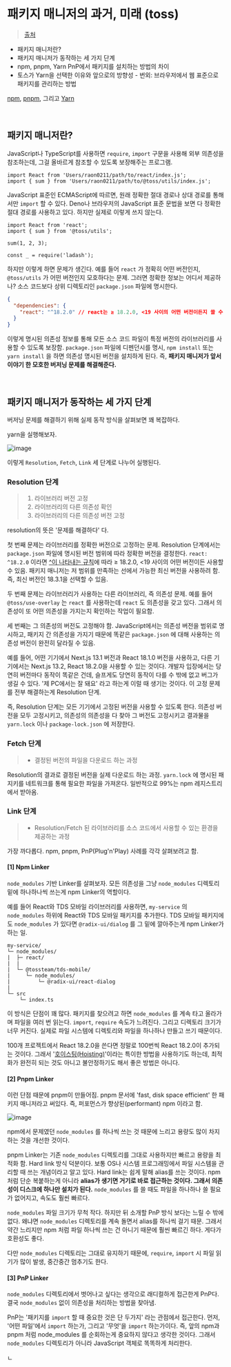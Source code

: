 # 패키지 매니저의 과거, 미래 (toss)

> [출처](https://toss.tech/article/27772)

- 패키지 매니저란?
- 패키지 매니저가 동작하는 세 가지 단계
- npm, pnpm, Yarn PnP에서 패키지를 설치하는 방법의 차이
- 토스가 Yarn을 선택한 이유와 앞으로의 방향성 - 번외: 브라우저에서 웹 표준으로 패키지를 관리하는 방법

[npm](https://www.npmjs.com/), [pnpm](https://pnpm.io/ko/), 그리고 [Yarn](https://yarnpkg.com/)

<br/>

## 패키지 매니저란?

JavaScript나 TypeScript를 사용하면 `require`, `import` 구문을 사용해 외부 의존성을 참조하는데, 그걸 올바르게 참조할 수 있도록 보장해주는 프로그램.

```tsx
import React from 'Users/raon0211/path/to/react/index.js';
import { sum } from 'Users/raon0211/path/to/@toss/utils/index.js';
```

JavaScript 표준인 ECMAScript에 따르면, 원래 정확한 절대 경로나 상대 경로를 통해서만 `import` 할 수 있다. Deno나 브라우저의 JavaScript 표준 문법을 보면 다 정확한 절대 경로를 사용하고 있다. 하지만 실제로 이렇게 쓰지 않는다.

```tsx
import React from 'react';
import { sum } from '@toss/utils';

sum(1, 2, 3);
```

```tsx
const _ = require('ladash');
```

하지만 이렇게 하면 문제가 생긴다. 예를 들어 `react` 가 정확히 어떤 버전인지, `@toss/utils` 가 어떤 버전인지 모호하다는 문제. 그러면 정확한 정보는 어디서 제공하나? 소스 코드보다 상위 디렉토리인 `package.json` 파일에 명시한다.

```json
{
  "dependencies": {
    "react": "^18.2.0" // react는 ≥ 18.2.0, <19 사이의 어떤 버전이든지 쓸 수 있다고 명시
  }
}
```

이렇게 명시된 의존성 정보를 통해 모든 소스 코드 파일이 특정 버전의 라이브러리를 사용할 수 있도록 보장함. `package.json` 파일에 디펜던시를 명시, `npm install` 또는 `yarn install` 을 하면 의존성 명시된 버전을 설치하게 된다. 즉, **패키지 매니저가 앞서 이야기 한 모호한 버저닝 문제를 해결해준다.**

<br/>

## 패키지 매니저가 동작하는 세 가지 단계

버저닝 문제를 해결하기 위해 실제 동작 방식을 살펴보면 꽤 복잡하다.

yarn을 실행해보자.

![image](https://github.com/user-attachments/assets/29336338-aba2-42bc-b552-f0bca049fb1b)

이렇게 `Resolution`, `Fetch`, `Link` 세 단계로 나누어 실행된다.

### Resolution 단계

> 1. 라이브러리 버전 고정
> 2. 라이브러리의 다른 의존성 확인
> 3. 라이브러리의 다른 의존성 버전 고정

resolution의 뜻은 '문제를 해결하다' 다.

첫 번째 문제는 라이브러리를 정확한 버전으로 고정하는 문제. Resolution 단계에서는 `package.json` 파일에 명시된 버전 범위에 따라 정확한 버전을 결정한다. `react: ^18.2.0` 이라면 [^이 나타내는 규칙](https://semver.org/lang/ko/)에 따라 ≥ 18.2.0, <19 사이의 어떤 버전이든 사용할 수 있음. 패키지 매니저는 저 범위를 만족하는 선에서 가능한 최신 버전을 사용하려 함. 즉, 최신 버전인 18.3.1을 선택할 수 있음.

두 번째 문제는 라이브러리가 사용하는 다른 라이브러리, 즉 의존성 문제. 예를 들어 `@toss/use-overlay` 는 `react` 를 사용하는데 `react` 도 의존성을 갖고 있다. 그래서 의존성이 또 어떤 의존성을 가지는지 확인하는 작업이 필요함.

세 번째는 그 의존성의 버전도 고정해야 함. JavaScript에서는 의존성 버전을 범위로 명시하고, 패키지 간 의존성을 가지기 때문에 똑같은 `package.json` 에 대해 사용하는 의존성 버전이 완전히 달라질 수 있음.

예를 들어, 어떤 기기에서 Next.js 13.1 버전과 React 18.1.0 버전을 사용하고, 다른 기기에서는 Next.js 13.2, React 18.2.0을 사용할 수 있는 것이다. 개발자 입장에서는 당연히 버전마다 동작이 똑같은 건데, 슬프게도 당연히 동작이 다를 수 밖에 없고 버그가 생길 수 있다. '제 PC에서는 잘 돼요' 라고 하는게 이럴 때 생기는 것이다. 이 고정 문제를 전부 해결하는게 Resolution 단계.

즉, Resolution 단계는 모든 기기에서 고정된 버전을 사용할 수 있도록 한다. 의존성 버전을 모두 고정시키고, 의존성의 의존성을 다 찾아 그 버전도 고정시키고 결과물을 `yarn.lock` 이나 `package-lock.json` 에 저장한다.

### Fetch 단계

> - 결정된 버전의 파일을 다운로드 하는 과정

Resolution의 결과로 결정된 버전을 실제 다운로드 하는 과정. `yarn.lock` 에 명시된 패지키를 네트워크를 통해 필요한 파일을 가져온다. 일반적으로 99%는 npm 레지스트리에서 받아옴.

### Link 단계

> - Resolution/Fetch 된 라이브러리를 소스 코드에서 사용할 수 있는 환경을 제공하는 과정

가장 까다롭다. npm, pnpm, PnP(Plug'n'Play) 사례를 각각 살펴보려고 함.

#### [1] Npm Linker

`node_modules` 기반 Linker를 살펴보자. 모든 의존성을 그냥 `node_modules` 디렉토리 밑에 하나하나씩 쓰는게 npm Linker의 역할이다.

예를 들어 React와 TDS 모바일 라이브러리를 사용하면, `my-service` 의 `node_modules` 하위에 React와 TDS 모바일 패키지를 추가한다. TDS 모바일 패키지에도 `node_modules` 가 있다면 `@radix-ui/dialog` 를 그 밑에 깔아주는게 npm Linker가 하는 일.

```tsx
my-service/
└─ node_modules/
|  ├─ react/
|  |  
|  └─ @tossteam/tds-mobile/
|     └─ node_modules/
|         └─ @radix-ui/react-dialog
|
└─ src
    └─ index.ts
```

이 방식은 단점이 꽤 많다. 패키지를 찾으려고 하면 `node_modules` 를 계속 타고 올라가며 파일을 여러 번 읽는다. `import`, `require` 속도가 느려진다. 그리고 디렉토리 크기가 너무 커진다. 실제로 파일 시스템에 디렉토리와 파일을 하나하나 만들고 쓰기 때문이다.

100개 프로젝트에서 React 18.2.0을 쓴다면 정말로 100번씩 React 18.2.0이 추가되는 것이다. 그래서 '[호이스팅(Hoisting)](https://toss.tech/article/node-modules-and-yarn-berry)'이라는 특이한 방법을 사용하기도 하는데, 최적화가 완전히 되는 것도 아니고 불안정하기도 해서 좋은 방법은 아니다.

#### [2] Pnpm Linker

이런 단점 때문에 pnpm이 만들어짐. pnpm 문서에 'fast, disk space efficient' 한 패키지 매니저라고 써있다. 즉, 퍼포먼스가 향상된(performant) npm 이라고 함.

![image](https://github.com/user-attachments/assets/73c769bc-186f-48a7-8ac0-3d4fd7204fcd)

npm에서 문제였던 `node_modules` 를 하나씩 쓰는 것 때문에 느리고 용량도 많이 차지하는 것을 개선한 것이다.

pnpm Linker는 기존 `node_modules` 디렉토리를 그대로 사용하지만 빠르고 용량을 최적화 함. Hard link 방식 덕분이다. 보통 OS나 시스템 프로그래밍에서 파일 시스템을 관리할 때 쓰는 개념이라고 알고 있다. Hard link는 쉽게 말해 alias를 쓰는 것이다. npm 처럼 단순 복붙하는게 아니라 **alias가 생기면 거기로 바로 접근하는 것이다. 그래서 의존성이 디스크에 하나만 설치가 된다.** `node_modules` 를 쓸 때도 파일을 하나하나 쓸 필요가 없어지고, 속도도 훨씬 빠르다.

`node_modules` 파일 크기가 무척 작다. 하지만 뒤 소개할 PnP 방식 보다는 느릴 수 밖에 없다. 왜냐면 `node_modules` 디렉토리를 계속 돌면서 alias를 하나씩 걸기 때문. 그래서 약간 느리지만 npm 처럼 파일 하나씩 쓰는 건 아니기 때문에 훨씬 빠르긴 하다. 게다가 호환성도 좋다.

다만 `node_modules` 디렉토리는 그대로 유지하기 때문에, `require`, `import` 시 파일 읽기가 많이 발생, 중간중간 멈추기도 한다.

#### [3] PnP Linker

`node_modules` 디렉토리에서 벗어나고 싶다는 생각으로 래디컬하게 접근한게 PnP다. 결국 `node_modules` 없이 의존성을 처리하는 방법을 찾아냄.

PnP는 '패키지를 `import` 할 때 중요한 것은 단 두가지' 라는 관점에서 접근한다. 먼저, '어떤 파일'에서 `import` 하는가, 그리고 '무엇'을 `import` 하는가이다. 즉, 앞의 npm과 pnpm 처럼 node_modules 를 순회하는게 중요하지 않다고 생각한 것이다. 그래서 `node_modules` 디렉토리가 아니라 JavaScript 객체로 똑똑하게 처리한다.

ㄴ
